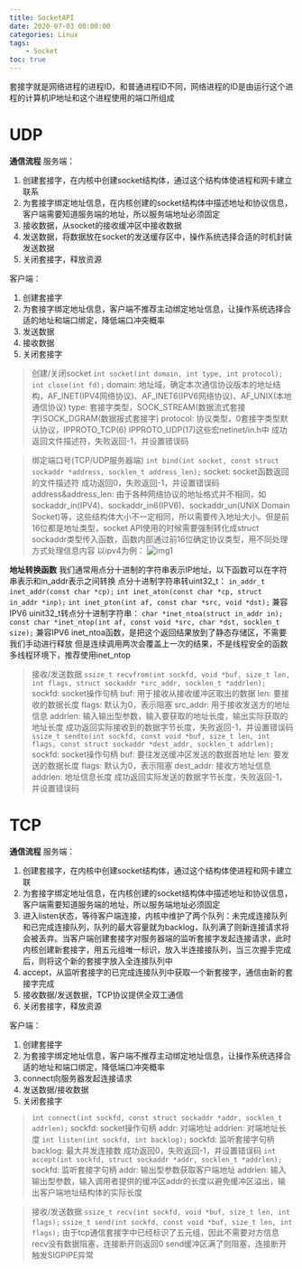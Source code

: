 ```yaml
---
title: SocketAPI
date: 2020-07-03 00:00:00
categories: Linux
tags:
    - Socket
toc: true
---
```


套接字就是网络进程的进程ID，和普通进程ID不同，网络进程的ID是由运行这个进程的计算机IP地址和这个进程使用的端口所组成

# UDP

**通信流程**
服务端：

1. 创建套接字，在内核中创建socket结构体，通过这个结构体使进程和网卡建立联系
2. 为套接字绑定地址信息，在内核创建的socket结构体中描述地址和协议信息，客户端需要知道服务端的地址，所以服务端地址必须固定
3. 接收数据，从socket的接收缓冲区中接收数据
4. 发送数据，将数据放在socket的发送缓存区中，操作系统选择合适的时机封装发送数据
5. 关闭套接字，释放资源

客户端：
1. 创建套接字
2. 为套接字绑定地址信息，客户端不推荐主动绑定地址信息，让操作系统选择合适的地址和端口绑定，降低端口冲突概率
3. 发送数据
4. 接收数据
5. 关闭套接字

> 创建/关闭socket
 `int socket(int domain, int type, int protocol);`
 `int close(int fd);`
 domain: 地址域，确定本次通信协议版本的地址结构，AF_INET(IPV4网络协议)、AF_INET6(IPV6网络协议)、AF_UNIX(本地通信协议)
 type: 套接字类型，SOCK_STREAM(数据流式套接字)SOCK_DGRAM(数据报式套接字)
 protocol: 协议类型，0套接字类型默认协议，IPPROTO_TCP(6) IPPROTO_UDP(17)这些宏netinet/in.h中
 成功返回文件描述符，失败返回-1，并设置错误码

> 绑定端口号(TCP/UDP服务器端)
 `int bind(int socket, const struct sockaddr *address, socklen_t address_len);`
  socket: socket函数返回的文件描述符
  成功返回0，失败返回-1，并设置错误码
  address&address_len: 由于各种网络协议的地址格式并不相同，如sockaddr_in(IPV4)、sockaddr_in6(IPV6)、sockaddr_un(UNIX Domain Socket)等，这些结构体大小不一定相同，所以需要传入地址大小。但是前16位都是地址类型，socket API使用的时候需要强制转化成struct sockaddr类型传入函数，函数内部通过前16位确定协议类型，用不同处理方式处理信息内容
 以ipv4为例：
 ![img1](img1.png)

**地址转换函数**
我们通常用点分十进制的字符串表示IP地址，以下函数可以在字符串表示和in_addr表示之间转换
点分十进制字符串转uint32_t：
`in_addr_t inet_addr(const char *cp);`
`int inet_aton(const char *cp, struct in_addr *inp);`
`int inet_pton(int af, const char *src, void *dst);` 兼容IPV6
uinit32_t转点分十进制字符串：
`char *inet_ntoa(struct in_addr in);`
`const char *inet_ntop(int af, const void *src, char *dst, socklen_t size);` 兼容IPV6
inet_ntoa函数，是把这个返回结果放到了静态存储区，不需要我们手动进行释放
但是连续调用两次会覆盖上一次的结果，不是线程安全的函数
多线程环境下，推荐使用inet_ntop

> 接收/发送数据
`ssize_t recvfrom(int sockfd, void *buf, size_t len, int flags, struct sockaddr *src_addr, socklen_t *addrlen);`
 sockfd: socket操作句柄
 buf: 用于接收从接收缓冲区取出的数据
 len: 要接收的数据长度
 flags: 默认为0，表示阻塞
 src_addr: 用于接收发送方的地址信息
 addrlen: 输入输出型参数，输入要获取的地址长度，输出实际获取的地址长度
 成功返回实际接收到的数据字节长度，失败返回-1，并设置错误码
`ssize_t sendto(int sockfd, const void *buf, size_t len, int flags, const struct sockaddr *dest_addr, socklen_t addrlen);`
 sockfd: socket操作句柄
 buf: 要往发送缓冲区发送的数据首地址
 len: 要发送的数据长度
 flags: 默认为0，表示阻塞
 dest_addr: 接收方地址信息
 addrlen: 地址信息长度
 成功返回实际发送的数据字节长度，失败返回-1，并设置错误码

# TCP

**通信流程**
服务端：
1. 创建套接字，在内核中创建socket结构体，通过这个结构体使进程和网卡建立联
2. 为套接字绑定地址信息，在内核创建的socket结构体中描述地址和协议信息，客户端需要知道服务端的地址，所以服务端地址必须固定
3. 进入listen状态，等待客户端连接，内核中维护了两个队列：未完成连接队列和已完成连接队列，队列的最大容量就为backlog，队列满了则新连接请求将会被丢弃。当客户端创建套接字对服务器端的监听套接字发起连接请求，此时内核创建新套接字，用五元组唯一标识，放入半连接接队列，当三次握手完成后，则将这个新的套接字放入全连接队列中
4. accept，从监听套接字的已完成连接队列中获取一个新套接字，通信由新的套接字完成
5. 接收数据/发送数据，TCP协议提供全双工通信
6. 关闭套接字，释放资源

客户端：
1. 创建套接字
2. 为套接字绑定地址信息，客户端不推荐主动绑定地址信息，让操作系统选择合适的地址和端口绑定，降低端口冲突概率
3. connect向服务器发起连接请求
3. 发送数据/接收数据
5. 关闭套接字

> `int connect(int sockfd, const struct sockaddr *addr, socklen_t addrlen);`
  sockfd: socket操作句柄
  addr: 对端地址
  addrlen: 对端地址长度
`int listen(int sockfd, int backlog);`
 sockfd: 监听套接字句柄
 backlog: 最大并发连接数
 成功返回0，失败返回-1，并设置错误码
`int accept(int sockfd, struct sockaddr *addr, socklen_t *addrlen);`
 sockfd: 监听套接字句柄
 addr: 输出型参数获取客户端地址
 addrlen: 输入输出型参数，输入调用者提供的缓冲区addr的长度以避免缓冲区溢出，输出客户端地址结构体的实际长度

> 接收/发送数据
> `ssize_t recv(int sockfd, void *buf, size_t len, int flags);`
> `ssize_t send(int sockfd, const void *buf, size_t len, int flags);`
>  由于tcp通信套接字中已经标识了五元组，因此不需要对方信息
>  recv没有数据阻塞，连接断开则返回0
>  send缓冲区满了则阻塞，连接断开触发SIGPIPE异常
